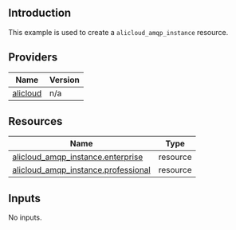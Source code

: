 <!-- BEGIN_TF_DOCS -->
## Introduction

This example is used to create a `alicloud_amqp_instance` resource.

## Providers

| Name | Version |
|------|---------|
| <a name="provider_alicloud"></a> [alicloud](#provider\_alicloud) | n/a |

## Resources

| Name | Type |
|------|------|
| [alicloud_amqp_instance.enterprise](https://registry.terraform.io/providers/aliyun/alicloud/latest/docs/resources/amqp_instance) | resource |
| [alicloud_amqp_instance.professional](https://registry.terraform.io/providers/aliyun/alicloud/latest/docs/resources/amqp_instance) | resource |

## Inputs

No inputs.
<!-- END_TF_DOCS -->    